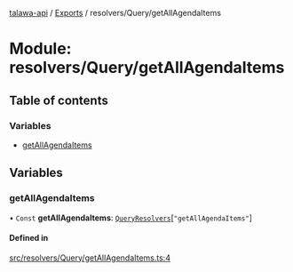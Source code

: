 [talawa-api](../README.md) / [Exports](../modules.md) / resolvers/Query/getAllAgendaItems

# Module: resolvers/Query/getAllAgendaItems

## Table of contents

### Variables

- [getAllAgendaItems](resolvers_Query_getAllAgendaItems.md#getallagendaitems)

## Variables

### getAllAgendaItems

• `Const` **getAllAgendaItems**: [`QueryResolvers`](types_generatedGraphQLTypes.md#queryresolvers)[``"getAllAgendaItems"``]

#### Defined in

[src/resolvers/Query/getAllAgendaItems.ts:4](https://github.com/PalisadoesFoundation/talawa-api/blob/4c7d3ea/src/resolvers/Query/getAllAgendaItems.ts#L4)
